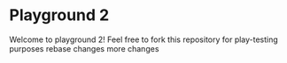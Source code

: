 # Playground 2


Welcome to playground 2! Feel free to fork this repository for play-testing purposes
rebase changes
more changes